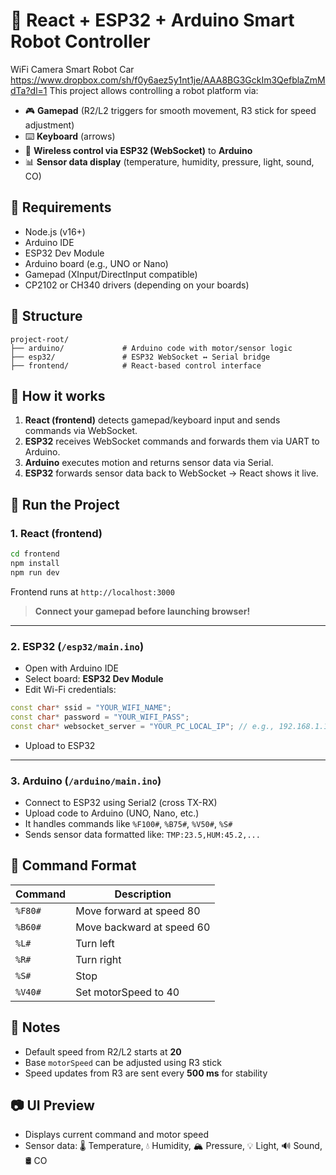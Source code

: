# 🤖 React + ESP32 + Arduino Smart Robot Controller
WiFi Camera Smart Robot Car https://www.dropbox.com/sh/f0y6aez5y1nt1je/AAA8BG3GckIm3QefblaZmMdTa?dl=1
This project allows controlling a robot platform via:

- 🎮 **Gamepad** (R2/L2 triggers for smooth movement, R3 stick for speed adjustment)
- ⌨️ **Keyboard** (arrows)
- 📡 **Wireless control via ESP32 (WebSocket)** to **Arduino**
- 📊 **Sensor data display** (temperature, humidity, pressure, light, sound, CO)

## 🔧 Requirements

- Node.js (v16+)
- Arduino IDE
- ESP32 Dev Module
- Arduino board (e.g., UNO or Nano)
- Gamepad (XInput/DirectInput compatible)
- CP2102 or CH340 drivers (depending on your boards)

## 📁 Structure

```
project-root/
├── arduino/             # Arduino code with motor/sensor logic
├── esp32/               # ESP32 WebSocket ↔ Serial bridge
├── frontend/            # React-based control interface
```

## 🧠 How it works

1. **React (frontend)** detects gamepad/keyboard input and sends commands via WebSocket.
2. **ESP32** receives WebSocket commands and forwards them via UART to Arduino.
3. **Arduino** executes motion and returns sensor data via Serial.
4. **ESP32** forwards sensor data back to WebSocket → React shows it live.

## 🚀 Run the Project

### 1. React (frontend)

```bash
cd frontend
npm install
npm run dev
```

Frontend runs at `http://localhost:3000`

> **Connect your gamepad before launching browser!**

---

### 2. ESP32 (`/esp32/main.ino`)

- Open with Arduino IDE
- Select board: **ESP32 Dev Module**
- Edit Wi-Fi credentials:

```cpp
const char* ssid = "YOUR_WIFI_NAME";
const char* password = "YOUR_WIFI_PASS";
const char* websocket_server = "YOUR_PC_LOCAL_IP"; // e.g., 192.168.1.100
```

- Upload to ESP32

---

### 3. Arduino (`/arduino/main.ino`)

- Connect to ESP32 using Serial2 (cross TX-RX)
- Upload code to Arduino (UNO, Nano, etc.)
- It handles commands like `%F100#`, `%B75#`, `%V50#`, `%S#`
- Sends sensor data formatted like: `TMP:23.5,HUM:45.2,...`

## 🧪 Command Format

| Command | Description                   |
|---------|-------------------------------|
| `%F80#` | Move forward at speed 80      |
| `%B60#` | Move backward at speed 60     |
| `%L#`   | Turn left                     |
| `%R#`   | Turn right                    |
| `%S#`   | Stop                          |
| `%V40#` | Set motorSpeed to 40          |

## 📌 Notes

- Default speed from R2/L2 starts at **20**
- Base `motorSpeed` can be adjusted using R3 stick
- Speed updates from R3 are sent every **500 ms** for stability

## 📷 UI Preview

- Displays current command and motor speed
- Sensor data: 🌡️ Temperature, 💧 Humidity, 🏔️ Pressure, 💡 Light, 🔊 Sound, 🛢️ CO
